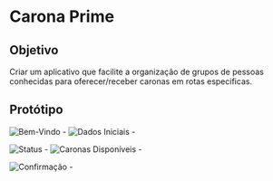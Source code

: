 # Carona Prime

## Objetivo
Criar um aplicativo que facilite a organização de grupos de pessoas conhecidas para oferecer/receber caronas em rotas especificas.


## Protótipo
![Bem-Vindo](https://i.ibb.co/zPMyKvH/1.png) -
![Dados Iniciais](https://i.ibb.co/CPk2R5k/2.png) -

![Status](https://i.ibb.co/R3k3tRG/3.png) -
![Caronas Disponíveis](https://i.ibb.co/G28Vn3X/4.png) -

![Confirmação](https://i.ibb.co/Lxsr3ch/5.png) -
